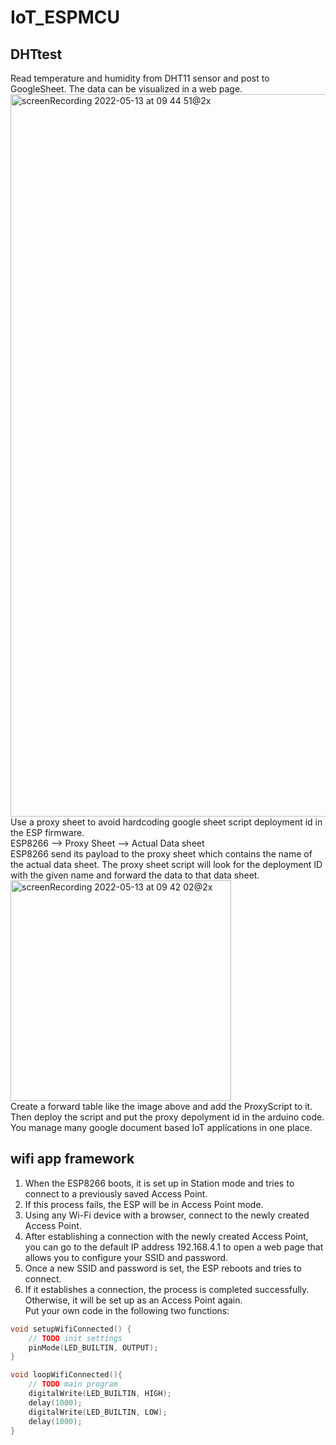 # IoT_ESPMCU
## DHTtest
Read temperature and humidity from DHT11 sensor and post to GoogleSheet. The data can be visualized in a web page.      
<img width="1156" alt="screenRecording 2022-05-13 at 09 44 51@2x" src="https://user-images.githubusercontent.com/9710644/168184810-98a6935f-7178-4595-9bc8-9c8f5ba0758f.png">   
Use a proxy sheet to avoid hardcoding google sheet script deployment id in the ESP firmware.    
ESP8266 --> Proxy Sheet --> Actual Data sheet   
ESP8266 send its payload to the proxy sheet which contains the name of the actual data sheet. The proxy sheet script will look for the deployment ID with the given name and forward the data to that data sheet.   
<img width="353" alt="screenRecording 2022-05-13 at 09 42 02@2x" src="https://user-images.githubusercontent.com/9710644/168184592-0e7dc2ff-195b-4a47-9a67-e2a64d295f42.png">   
Create a forward table like the image above and add the ProxyScript to it. Then deploy the script and put the proxy depolyment id in the arduino code. You manage many google document based IoT applications in one place.  

## wifi app framework
1. When the ESP8266 boots, it is set up in Station mode and tries to connect to a previously saved Access Point.   
2. If this process fails, the ESP will be in Access Point mode.   
3. Using any Wi-Fi device with a browser, connect to the newly created Access Point.   
4. After establishing a connection with the newly created Access Point, you can go to the default IP address 192.168.4.1 to open a web page that allows you to configure your SSID and password.   
5. Once a new SSID and password is set, the ESP reboots and tries to connect.  
6. If it establishes a connection, the process is completed successfully. Otherwise, it will be set up as an Access Point again.   
Put your own code in the following two functions:   
```C
void setupWifiConnected() {
    // TODO init settings
    pinMode(LED_BUILTIN, OUTPUT);
}

void loopWifiConnected(){
    // TODO main program
    digitalWrite(LED_BUILTIN, HIGH);
    delay(1000);
    digitalWrite(LED_BUILTIN, LOW);
    delay(1000);
}
```
